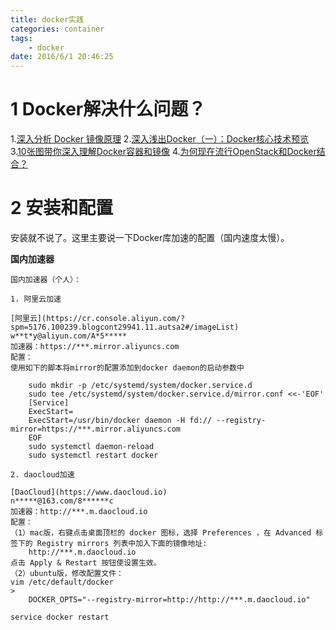 ```yaml
---
title: docker实践
categories: container
tags:
    - docker
date: 2016/6/1 20:46:25
---
```



# 1 Docker解决什么问题？

1.[深入分析 Docker 镜像原理](http://www.open-open.com/lib/view/open1440397640404.html)
2.[深入浅出Docker（一）：Docker核心技术预览](http://www.infoq.com/cn/articles/docker-core-technology-preview/)
3.[10张图带你深入理解Docker容器和镜像](http://www.open-open.com/lib/view/open1446695630904.html)
4.[为何现在流行OpenStack和Docker结合？](https://www.zhihu.com/question/35425470/answer/62993113)

# 2 安装和配置

安装就不说了。这里主要说一下Docker库加速的配置（国内速度太慢）。

**国内加速器**


    国内加速器（个人）：

    1. 阿里云加速

    [阿里云](https://cr.console.aliyun.com/?spm=5176.100239.blogcont29941.11.autsa2#/imageList)
    w**t*y@aliyun.com/A*5*****
    加速器：https://***.mirror.aliyuncs.com
    配置：
    使用如下的脚本将mirror的配置添加到docker daemon的启动参数中

        sudo mkdir -p /etc/systemd/system/docker.service.d
        sudo tee /etc/systemd/system/docker.service.d/mirror.conf <<-'EOF'
        [Service]
        ExecStart=
        ExecStart=/usr/bin/docker daemon -H fd:// --registry-mirror=https://***.mirror.aliyuncs.com
        EOF
        sudo systemctl daemon-reload
        sudo systemctl restart docker

    2. daocloud加速

    [DaoCloud](https://www.daocloud.io)
    n*****@163.com/8******c
    加速器：http://***.m.daocloud.io
    配置：
    （1）mac版，右键点击桌面顶栏的 docker 图标，选择 Preferences ，在 Advanced 标签下的 Registry mirrors 列表中加入下面的镜像地址:
        http://***.m.daocloud.io
    点击 Apply & Restart 按钮使设置生效。
    （2）ubuntu版，修改配置文件：
    vim /etc/default/docker
    > 
        DOCKER_OPTS="--registry-mirror=http://http://***.m.daocloud.io"
    
    service docker restart

